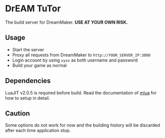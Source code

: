 # DrEAM TuTor
The build server for DreamMaker. **USE AT YOUR OWN RISK.**

## Usage
- Start the server
- Proxy all requests from DreamMaker to `http://YOUR_SERVER_IP:3000`
- Login account by using `xyxx` as both username and password
- Build your game as normal

## Dependencies
LuaJIT v2.0.5 is required before build. Read the documentation of [mlua](https://github.com/khvzak/mlua#compiling) for how to setup in detail.

## Caution
Some options do not work for now and the building history will be discarded after each time application stop.
